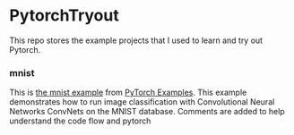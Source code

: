 # PytorchTryout

This repo stores the example projects that I used to learn and try out Pytorch. 

### mnist
This is [the mnist example](https://github.com/pytorch/examples/tree/main/mnist) from [PyTorch Examples](https://pytorch.org/examples/). This example demonstrates how to run image classification with Convolutional Neural Networks ConvNets on the MNIST database. Comments are added to help understand the code flow and pytorch

